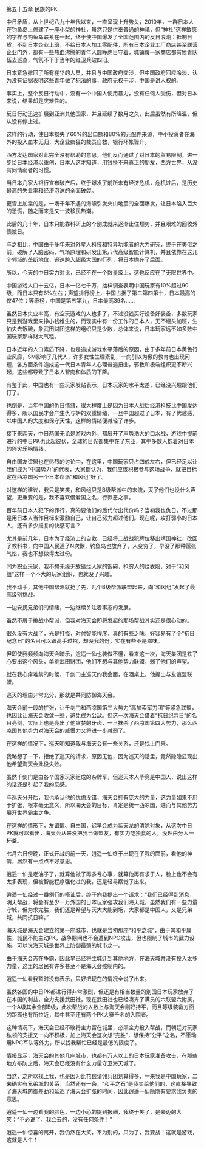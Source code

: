 第五十五章 民族的PK


中日矛盾，从上世纪八九十年代以来，一直呈现上升势头，2010年，一群日本人在钓鱼岛上修建了一座小型的神社，虽然只是供奉普通的神祗，但“神社”这样敏感的字样与钓鱼岛联系在一起，终于使中国爆发了全国范围内的反日浪潮：抵制日货，不到日本企业上班，不给日本人加工零配件，所有日本企业工厂商店甚至联营企业门外，都有一些热血沸腾的青年人圆睁虎目守着，城镇每一家商店都有愤青队伍去巡查，气氛不下于当年的红卫兵破四旧。

日本紧急撤回了所有在华的人员，并且与中国政府交涉，但中国政府回应冷淡，认为没有证据表明这些青年做了犯法的事，政府无权干涉，中国是讲人权的。

事实上，整个反日行动中，没有一个中国人使用暴力，没有任何人受伤，但对日本来说，结果却是灾难性的。

反日行动迅速扩展到亚洲其他国家，并且延续了数月之久，此后虽然有所降温，但从没有停止过。

这样的行动，使日本损失了60%的出口额和80%的元配件来源，中小投资者在海外的投入血本无归，大企业疯狂的裁员自救，银行坏帐骤升。

西方发达国家对此完全没有帮助的意思，他们反而通过了对日本的贸易限制，进一步给日本经济以重创，日本人这才知道，用钱换不来真正的朋友，西方世界，从没有同情弱者的习惯。

当日本几家大银行宣布破产后，终于爆发了前所未有经济危机，危机过后，是历史最高的失业率和经济泡沫的全面破裂。

更雪上加霜的是，一场千年不遇的海啸引发火山地震的全面爆发，让日本陷入巨大的恐慌，随之而来是又一波移民热潮。

此后的几十年，日本只能靠科研上的个别成就来逐渐止住颓势，并且艰难的回收外债渡日。

与之相比，中国由于多年来对外星人科技和特异功能者的大力研究，终于在美俄之前，破解了人脑密码、气场原理和研发出第八代高级智能计算机，并且依靠在这几个领域的垄断地位，迅速跨入超级大国的行列，将日本抛在了后面。

所以，今天的中日实力对比，已经不在一个数量级上，这也反应在了无限世界中。

中国游戏人口十五亿，日本一亿七千万，抽样调查表明中国玩家有10%超过90级，而日本只有6%左右；声望排行榜上，中国占据了第二第四第十，日本最高的仅47位；等级榜，中国是第五第九，日本最高39名……

虽然日本失业率高，有空玩游戏的人也多了，不过没钱买好设备好装备，多数玩家只是到游戏里来挣小钱维生的，而现实中有一份工作的日本人，无不埋头加班，生怕失去饭碗，象武田财团这样的组织只是少数，总体来说，日本玩家远不如多数中国玩家那样财大气粗。

日本近年的人口素质下降，也是造成游戏水平落后的原因，由于多年前日本黄色行业风靡，SM影响了几代人，许多女性生理紊乱，一向引以为傲的教育也出现问题，各方面条件造成这一代日本青年人心理普遍扭曲，邪教和极端组织更不断兴起，这些都导致了日本人智商和体质的下降。

有鉴于此，中国也有一些玩家发贴表示，日本玩家的水平太差，已经没兴趣跟他们打了。

也倒是，当年中国的仇日情绪，很大程度上是因为日本人战后经济科技比中国发达得多，所以国民才会产生仇与妒的双重情绪，一旦中国超过了日本，有了优越感，以中国人的大度和保守天性，这样的情绪便减轻了许多。

接下来两天，中日两国无论是游戏内外，都展开了声势浩大的口水战，游戏中提前进行的中日PK也此起彼伏，全球的目光都集中在了东亚，其中多数人抱着对日本的兴灾乐祸情绪。

自由国友谊盟也在热烈的讨论中，在这里，中国玩家只占四成左右，但已经足以让我们成为“中国势力”的代表，大家都认为，我们应该积极参与这场战争，就把目标定在西凉国另一个日本帮派“和风组”好了。

对这样的建议，我只是笑笑，和风组只是B级帮派中的末流，灭了他们也没什么声望，更重要的是，我不喜欢借爱国之名，行罪恶之事。

百年前日本人犯下的罪行，真的要他们的后代付出代价吗？当初我也仇日，不过那是用日本人当作目标来激励自己，让自己努力超过他们。现在呢，攻打弱小的日本人，还有多少报复的快感可言？

尤其是前几年，日本为了经济上的自救，已经将二战战犯牌位移出靖国神社，改回了教科书，向中国人民道了N次歉，钓鱼岛也放弃了，人变穷了，早没了那种嚣张气焰，我也不想做得太过份。

同为职业玩家，我不想无缘无故砸烂人家的饭碗，抢穷人的烂衣服，对于“和风组”这样一个不大的玩家组织，也就没了兴趣。

我不动手，其他中国帮派就抢了先，几个B级帮派联盟起来，向“和风组”发起了最高级别挑战。

一边安抚兄弟们的情绪，一边继续关注着事态的发展。

虽然不屑于挑战小帮派，但我对海天会即将发起的那场帮战其实还是很心动的。

很久没有大战了，光是打怪，对付智能程序，真的有些乏味，好容易有了个“抗日纪念日”的名目可以跟高手过招，却没我的份，实在有些不是滋味。

但即使我频频向海天会暗示，逍遥一仙也装做不懂，看来这一次，海天集团是铁了心要出这个风头，单挑武田财团，他们不想与其他势力联盟，弱了他们的声望。

就在我心痒难禁的时候，千剑门主巡天约我会面，在酒桌上，他提出与友谊盟联盟。

巡天的理由非常充分，那就是共同防御海天会。

海天会前一段的扩张，让千剑门和西凉国第三大势力“高加索军刀团”等紧急联盟，也因此让海天会收敛一些，避免成为公敌。但这一次海天会借着“抗日纪念日”的名目亮剑，实际上也是亮出了他贪婪的牙齿，一旦抹杀了西凉国第四大势力，那么西凉国其他势力对海天会的威慑力又将进一步减弱了。

在这样的情况下，巡天明知道我与海天会有一些关系，还是找上门来。

我略想了一下，拒绝了巡天的请求，原因无他，因为巡天的话里，竟然隐隐显现出他希望海天会此役失败。

虽然千剑门是由各个国家玩家组成的杂牌军，但巡天本人毕竟是中国人，说出这样的话还是引起了我的反感。

与巡天分开后，我也承认他的忧虑没错，海天会拥有庞大的力量，这力量如果不用于扩张，根本毫无意义，所以海天会的目标，肯定是统一西凉国，进而与其他势力展开世界霸主之争。

在这样的情形下，友谊盟、自由国，迟早会成为紫天龙的清除对象，从这次中日PK就可以看出，海天会从来没把我当做盟友，有实力吃独食的人，没理由分人一杯羹。

七月六日傍晚，正式开战的前一天，逍遥一仙终于出现在了我的面前，看他的神情，居然有一点点不好意思。

逍遥一仙是老油子了，就算他做了再多亏心事，就算他再有求于人，脸上也不会有太多表现，但被智能程序强化过的我，还是轻易察觉了出来。

逍遥一仙经过一番例行的搭讪后，终于向我提出一个请求：“我们已经得到消息，明天帮战，将会有至少一万外国的日本玩家强攻我们海天城，虽然我们有一些力量守城，但为求完胜，我们还是希望与天大大能到场，大家都是中国人，又是兄弟城，共同抗日嘛。”

海天城是海天会建立的第一座城市，也就是当初那座“和平之城”，由于其和平属性，城民不能主动PK，战争期间也不会遭到NPC攻击，但也限制了城市的武力设施，可以说海天城是世界上防御最弱的城市之一。

由于海天会志在争霸，因此早已经将主城迁到其他地方，在海天城并没有投入太多力量，这里的居民有许多甚至不是海天会控制内的。

逍遥一仙看我暂时没有表示，只好把现在的情况全说了出来。

虽然各国的中日PK都进行得非常激烈，但还是有相当数量的别国日本玩家放弃了在本国的利益，全力支援武田社，现在武田社也已经凑齐了满员的六联盟六附属，一个A级其余全部B级，此次帮战的人数上与海天会刚好持平，而且等级装备方面的距离也有所拉近，其中甚至还有两个PK大赛千名的入围者。

这种情况下，海天会已经不敢将主力留在城里，必须全力投入帮战，而朝廷对玩家私领的支援又一向不积极，加上海天会这次想“完胜”，想保持“公平”之名，不愿动用NPC军队等外力，所以找我帮忙已经是最低的限度了。

情报显示，海天会的其他几座城市，也都有万人以上的日本玩家准备攻击，在那些地方布防之后，海天会已经没有什么力量守卫海天城了。

当然，之所以找上我，也是因为比花钱请佣兵团划算得多，一来我是中国玩家，二来确实有兄弟城的关系，当然还有一条，“和平之石”是我卖给他们的，这直接导致了海天城防御差劲和延迟了海天会扩张的时间，因此逍遥一仙隐隐有要求我负责的意思。

逍遥一仙一边看我的脸色，一边小心的提到报酬，我终于笑了，是豪迈的大笑：“不必说了，我会去的，没有任何条件！”

逍遥一仙惊喜的离开，我仍然在大笑，不为别的，只为了，我要战！这就是游戏，这就是人生！





